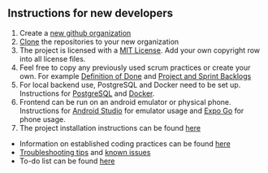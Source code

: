 ## Instructions for new developers

1. Create a [new github organization](https://docs.github.com/en/organizations/collaborating-with-groups-in-organizations/creating-a-new-organization-from-scratch)
2. [Clone](https://docs.github.com/en/repositories/creating-and-managing-repositories/cloning-a-repository) the repositories to your new organization
3. The project is licensed with a [MIT License](https://github.com/marjanpoimijat/berry-picker-tracker/blob/main/licenses/LICENSE.md). Add your own copyright row into all license files.
4. Feel free to copy any previously used scrum practices or create your own. For example [Definition of Done](https://github.com/marjanpoimijat/berry-picker-tracker-docs/blob/main/docs/definition_of_done.md) and [Project and Sprint Backlogs](https://github.com/orgs/marjanpoimijat/projects?query=is%3Aopen)
5. For local backend use, PostgreSQL and Docker need to be set up. Instructions for [PostgreSQL](https://github.com/marjanpoimijat/berry-picker-tracker-docs/blob/main/docs/local_database.md) and [Docker](https://docs.docker.com/get-docker/).
6. Frontend can be run on an android emulator or physical phone. Instructions for [Android Studio](https://github.com/marjanpoimijat/berry-picker-tracker#running-the-app-in-an-android-emulator-on-cubbliubuntu) for emulator usage and [Expo Go](https://github.com/marjanpoimijat/berry-picker-tracker#instructions) for phone usage.
7. The project installation instructions can be found [here](https://github.com/marjanpoimijat/berry-picker-tracker-docs/blob/main/docs/installation.md)

- Information on established coding practices can be found [here](/docs/coding_practices.md)
- [Troubleshooting tips](/docs/troubleshooting.md) and [known issues](/docs/known_issues.md)
- To-do list can be found [here](https://github.com/marjanpoimijat/berry-picker-tracker-docs/blob/main/docs/To-do_list_for_future_developers.md)
